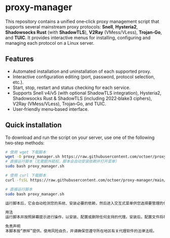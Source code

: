 # proxy-manager

This repository contains a unified one‑click proxy management script that supports several mainstream proxy protocols: **Snell**, **Hysteria2**, **Shadowsocks Rust** (with **ShadowTLS**), **V2Ray** (VMess/VLess), **Trojan‑Go**, and **TUIC**. It provides interactive menus for installing, configuring and managing each protocol on a Linux server.

## Features

- Automated installation and uninstallation of each supported proxy.
- Interactive configuration editing (port, password, protocol selection, etc.).
- Start, stop, restart and status checking for each service.
- Supports Snell v4/v5 (with optional ShadowTLS integration), Hysteria2, Shadowsocks Rust & ShadowTLS (including 2022‑blake3 ciphers), V2Ray (VMess/VLess), Trojan‑Go, and TUIC.
- User‑friendly menu‑based interface.

## Quick installation

To download and run the script on your server, use one of the following two‑step methods:

```bash
# 使用 wget 下载脚本
wget -O proxy_manager.sh https://raw.githubusercontent.com/octoer/proxy-manager/main/proxy_manager.sh
# 直接运行脚本（无需额外赋权，脚本会自动安装依赖并打开菜单）
sudo bash proxy_manager.sh

# 使用 curl 下载脚本
curl -fsSL https://raw.githubusercontent.com/octoer/proxy-manager/main/proxy_manager.sh -o proxy_manager.sh

# 直接运行脚本
sudo bash proxy_manager.sh

运行脚本后，它会自动检测您的系统、安装必要的依赖，然后进入交互式菜单供您选择要管理的代理协议。首次运行脚本会在 /usr/local/bin/pm 创建一个系统范围的符号链接，随后可以通过 pm 快捷命令再次启动管理脚本。

用法
运行脚本并按照屏幕提示进行操作，以安装、配置或删除任何支持的代理。安装后，配置文件将存储在标准位置（例如 /etc/snell/config.conf、/etc/hysteria/config.yaml、/usr/local/etc/v2ray/config.json），并且服务通过 systemd进行管理。

免责声明
本脚本按“原样”提供。使用风险自负，并请确保您遵守所在地区有关代理软件的法律法规。
